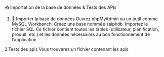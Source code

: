 📥 Importation de la base de données & Tests des APIs
1. 🔄 Importer la base de données
Ouvrez phpMyAdmin ou un outil comme MySQL Workbench.
Créez une base nommée saiphdb.
Importez le fichier SQL
Ce fichier contient toutes les tables (utilisateur, planification, produit, etc.) et les données nécessaires au bon fonctionnement de l’application.

2.Tests des apis
Vous trouverez un fichier contenant les apis

